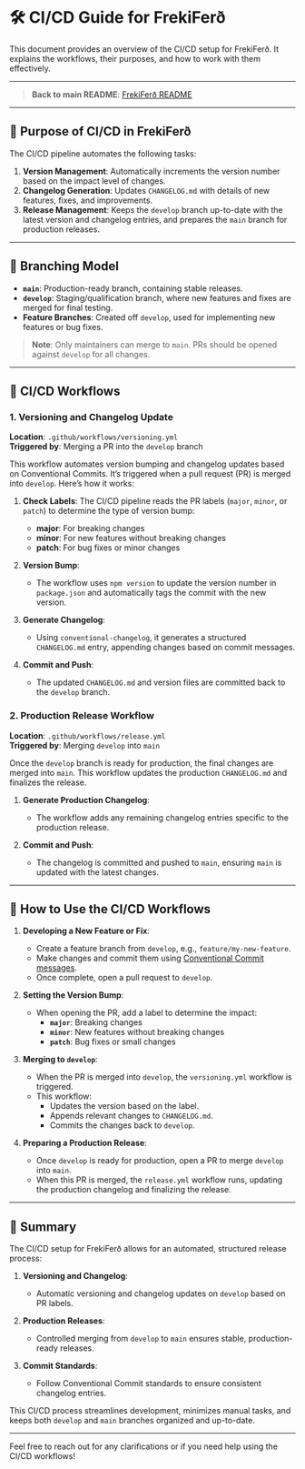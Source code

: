 # 🛠 CI/CD Guide for FrekiFerð

This document provides an overview of the CI/CD setup for FrekiFerð. It explains the workflows, their purposes, and how to work with them effectively.

---

> **Back to main README**: [FrekiFerð README](../README.md)

---

## 🎯 Purpose of CI/CD in FrekiFerð

The CI/CD pipeline automates the following tasks:
1. **Version Management**: Automatically increments the version number based on the impact level of changes.
2. **Changelog Generation**: Updates `CHANGELOG.md` with details of new features, fixes, and improvements.
3. **Release Management**: Keeps the `develop` branch up-to-date with the latest version and changelog entries, and prepares the `main` branch for production releases.

---

## 🌿 Branching Model

- **`main`**: Production-ready branch, containing stable releases.
- **`develop`**: Staging/qualification branch, where new features and fixes are merged for final testing.
- **Feature Branches**: Created off `develop`, used for implementing new features or bug fixes.

> **Note**: Only maintainers can merge to `main`. PRs should be opened against `develop` for all changes.

---

## 🚀 CI/CD Workflows

### 1. Versioning and Changelog Update

**Location**: `.github/workflows/versioning.yml`  
**Triggered by**: Merging a PR into the `develop` branch

This workflow automates version bumping and changelog updates based on Conventional Commits. It’s triggered when a pull request (PR) is merged into `develop`. Here’s how it works:

1. **Check Labels**: The CI/CD pipeline reads the PR labels (`major`, `minor`, or `patch`) to determine the type of version bump:
   - **major**: For breaking changes
   - **minor**: For new features without breaking changes
   - **patch**: For bug fixes or minor changes

2. **Version Bump**:
   - The workflow uses `npm version` to update the version number in `package.json` and automatically tags the commit with the new version.

3. **Generate Changelog**:
   - Using `conventional-changelog`, it generates a structured `CHANGELOG.md` entry, appending changes based on commit messages.

4. **Commit and Push**:
   - The updated `CHANGELOG.md` and version files are committed back to the `develop` branch.

### 2. Production Release Workflow

**Location**: `.github/workflows/release.yml`  
**Triggered by**: Merging `develop` into `main`

Once the `develop` branch is ready for production, the final changes are merged into `main`. This workflow updates the production `CHANGELOG.md` and finalizes the release.

1. **Generate Production Changelog**:
   - The workflow adds any remaining changelog entries specific to the production release.

2. **Commit and Push**:
   - The changelog is committed and pushed to `main`, ensuring `main` is updated with the latest changes.

---

## 👤 How to Use the CI/CD Workflows

1. **Developing a New Feature or Fix**:
   - Create a feature branch from `develop`, e.g., `feature/my-new-feature`.
   - Make changes and commit them using [Conventional Commit messages](https://www.conventionalcommits.org/).
   - Once complete, open a pull request to `develop`.

2. **Setting the Version Bump**:
   - When opening the PR, add a label to determine the impact:
     - **`major`**: Breaking changes
     - **`minor`**: New features without breaking changes
     - **`patch`**: Bug fixes or small changes

3. **Merging to `develop`**:
   - When the PR is merged into `develop`, the `versioning.yml` workflow is triggered.
   - This workflow:
     - Updates the version based on the label.
     - Appends relevant changes to `CHANGELOG.md`.
     - Commits the changes back to `develop`.

4. **Preparing a Production Release**:
   - Once `develop` is ready for production, open a PR to merge `develop` into `main`.
   - When this PR is merged, the `release.yml` workflow runs, updating the production changelog and finalizing the release.

---

## 📝 Summary

The CI/CD setup for FrekiFerð allows for an automated, structured release process:

1. **Versioning and Changelog**:
   - Automatic versioning and changelog updates on `develop` based on PR labels.

2. **Production Releases**:
   - Controlled merging from `develop` to `main` ensures stable, production-ready releases.

3. **Commit Standards**:
   - Follow Conventional Commit standards to ensure consistent changelog entries.

This CI/CD process streamlines development, minimizes manual tasks, and keeps both `develop` and `main` branches organized and up-to-date.

---

Feel free to reach out for any clarifications or if you need help using the CI/CD workflows!

